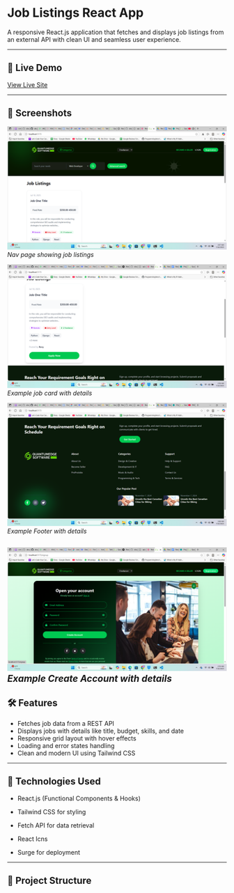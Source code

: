 # Job Listings React App

A responsive React.js application that fetches and displays job listings from an external API with clean UI and seamless user experience.

---

## 🔗 Live Demo

[View Live Site](https://painstaking-acoustics.surge.sh/)  

---

## 📸 Screenshots

<!-- Replace with your actual screenshot images -->

![Home Page](/src/assets/nav.png)  
*Nav page showing job listings*

![Card](/src/assets/card.png)  
*Example job card with details*

![Footer Details](/src/assets/footer.png)  
*Example Footer with details*

![Login Details](/src/assets/singin.png)  
*Example Create Account with details*
---

## 🛠️ Features

- Fetches job data from a REST API
- Displays jobs with details like title, budget, skills, and date
- Responsive grid layout with hover effects
- Loading and error states handling
- Clean and modern UI using Tailwind CSS

---

## 🚀 Technologies Used

- React.js (Functional Components & Hooks)
- Tailwind CSS for styling
- Fetch API for data retrieval
- React Icns

- Surge for deployment

---

## 📁 Project Structure

